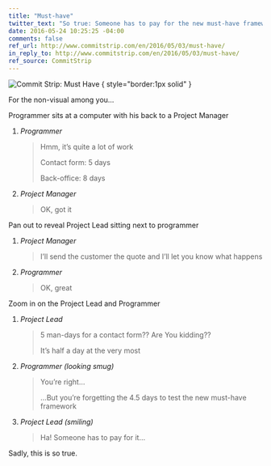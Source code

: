 ```yaml
---
title: "Must-have"
twitter_text: "So true: Someone has to pay for the new must-have framework."
date: 2016-05-24 10:25:25 -04:00
comments: false
ref_url: http://www.commitstrip.com/en/2016/05/03/must-have/
in_reply_to: http://www.commitstrip.com/en/2016/05/03/must-have/
ref_source: CommitStrip
---
```


![Commit Strip: Must Have](http://www.commitstrip.com/wp-content/uploads/2016/05/Strip-Faire-payer-la-formation-650-finalenglish-1.jpg) { style="border:1px solid" }

For the non-visual among you…

<article id="comic-must-have-transcribed" class="script">

<p class="script__stage-direction">Programmer sits at a computer with his back to a Project Manager</p>

<ol class="script__dialog">
<li class="script__item">
<cite class="script__speaker">Programmer</cite>
<blockquote class="script__statement">
<p>Hmm, it’s quite a lot of work</p>
<p>Contact form: 5 days</p>
<p>Back-office: 8 days</p>
</blockquote>
</li>
<li class="script__item">
<cite class="script__speaker">Project Manager</cite>
<blockquote class="script__statement">
<p>OK, got it</p>
</blockquote>
</li>
</ol>

<p class="script__stage-direction">Pan out to reveal Project Lead sitting next to programmer</p>

<ol class="script__dialog">
<li class="script__item">
<cite class="script__speaker">Project Manager</cite>
<blockquote class="script__statement">
<p>I’ll send the customer the quote and I’ll let you know what happens</p>
</blockquote>
</li>
<li class="script__item">
<cite class="script__speaker">Programmer</cite>
<blockquote class="script__statement">
<p>OK, great</p>
</blockquote>
</li>
</ol>

<p class="script__stage-direction">Zoom in on the Project Lead and Programmer</p>

<ol class="script__dialog">
<li class="script__item">
<cite class="script__speaker">Project Lead</cite>
<blockquote class="script__statement">
<p>5 man-days for a contact form?? Are You kidding??</p>
<p>It’s half a day at the very most</p>
</blockquote>
</li>
<li class="script__item">
<cite class="script__speaker">Programmer <em class="script__speaker__description">(looking smug)</em></cite>
<blockquote class="script__statement">
<p>You’re right…</p>
<p>…But you’re forgetting the 4.5 days to test the new must-have framework</p>
</blockquote>
</li>
<li class="script__item">
<cite class="script__speaker">Project Lead <em class="script__speaker__description">(smiling)</em></cite>
<blockquote class="script__statement">
<p>Ha! Someone has to pay for it…</p>
</blockquote>
</li>
</ol>

</article>

Sadly, this is so true.